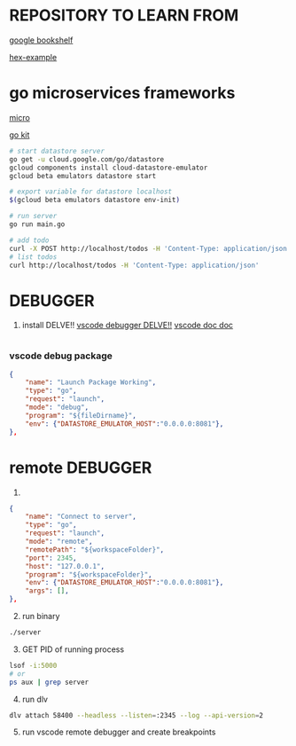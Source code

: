 # REPOSITORY TO LEARN FROM
[google bookshelf](https://github.com/GoogleCloudPlatform/golang-samples/tree/master/getting-started/bookshelf)

[hex-example](https://github.com/Holmes89/hex-example)

# go microservices frameworks
[micro](https://micro.mu/)

[go kit](https://gokit.io/)

```sh
# start datastore server
go get -u cloud.google.com/go/datastore
gcloud components install cloud-datastore-emulator
gcloud beta emulators datastore start

# export variable for datastore localhost
$(gcloud beta emulators datastore env-init)

# run server
go run main.go

# add todo
curl -X POST http://localhost/todos -H 'Content-Type: application/json' -d '{ "text": "second todo" } '
# list todos
curl http://localhost/todos -H 'Content-Type: application/json'
```

# DEBUGGER
1) install DELVE!!
[vscode debugger DELVE!!](https://github.com/go-delve/delve)
[vscode doc doc](https://github.com/Microsoft/vscode-go/wiki/Debugging-Go-code-using-VS-Code)
```sh
```

### vscode debug package
```json
{
    "name": "Launch Package Working",
    "type": "go",
    "request": "launch",
    "mode": "debug",
    "program": "${fileDirname}",
    "env": {"DATASTORE_EMULATOR_HOST":"0.0.0.0:8081"},
},
```

# remote DEBUGGER
1)
```json
{
    "name": "Connect to server",
    "type": "go",
    "request": "launch",
    "mode": "remote",
    "remotePath": "${workspaceFolder}",
    "port": 2345,
    "host": "127.0.0.1",
    "program": "${workspaceFolder}",
    "env": {"DATASTORE_EMULATOR_HOST":"0.0.0.0:8081"},
    "args": [],
},
```
2) run binary
```sh
./server
```

3) GET PID of running process
```sh
lsof -i:5000
# or
ps aux | grep server
```

4) run dlv
```sh
dlv attach 58400 --headless --listen=:2345 --log --api-version=2
```

5) run vscode remote debugger and create breakpoints